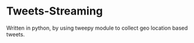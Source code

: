 Tweets-Streaming
================

Written in python, by using tweepy module to collect geo location based tweets.
